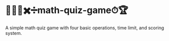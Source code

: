 # 🎲➕➖✖️➗math-quiz-game⏱🏆
A simple math quiz game with four basic operations, time limit, and scoring system.
